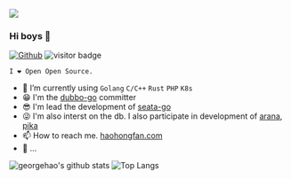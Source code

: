 ![](https://github.com/rfyiamcool/rfyiamcool/blob/master/header.png)

### Hi boys 👋

[![Github](https://img.shields.io/github/followers/georgehao?label=Follow&style=social)](https://github.com/georgehao)
<img src="https://visitor-badge.laobi.icu/badge?page_id=georgehao.georgehao" alt="visitor badge"/>  

`I ❤ Open Open Source.`

- 🤔 I’m currently using `Golang` `C/C++` `Rust` `PHP` `K8s` 
- 😁 I'm the [dubbo-go](https://github.com/apache/dubbo-go) committer
- 😎 I'm lead the development of [seata-go](https://github.com/seata/seata-go)
- 😜 I'm also interst on the db. I also participate in development of [arana](https://github.com/arana-db/arana), [pika](https://github.com/OpenAtomFoundation/pika)
- 📫 How to reach me. [haohongfan.com](https://www.haohongfan.com)
- 🤩 ...

![georgehao's github stats](https://github-readme-stats-git-masterrstaa-rickstaa.vercel.app/api?username=georgehao&show_icons=true&count_private=true&line_height=40&hide_border=true&theme=vue)
![Top Langs](https://github-readme-stats-git-masterrstaa-rickstaa.vercel.app/api/top-langs/?username=georgehao&hide=html&exclude_repo=python_vim&hide_border=true&theme=vue)



